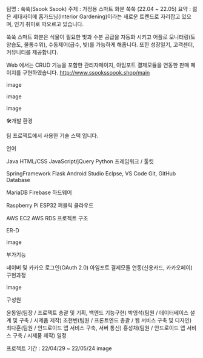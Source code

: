 팀명 : 쑥쑥(Ssook Ssook)
주제 : 가정용 스마트 화분 쑥쑥 (22.04 ~ 22.05)
요약 : 젊은 세대사이에 홈가드닝(Interior Gardening)이라는 새로운 트렌드로 자리잡고 있으며, 인기 취미로 떠오르고 있습니다. 

쑥쑥 스마트 화분은 식물이 필요한 빛과 수분 공급을 자동화 시키고 어플로 모니터링(토양습도, 물통수위), 수동제어(급수, 빛)를 가능하게 해줍니다. 또한 성장일기, 고객센터, 커뮤니티를 제공합니다.

Web 에서는 CRUD 기능을 포함한 관리자페이지, 아임포트 결제모듈을 연동한 판매 페이지를 구현하였습니다. http://www.ssookssoook.shop/main 

image


image


image


🛠개발 환경

팀 프로젝트에서 사용한 기술 스택 입니다.

언어

Java
HTML/CSS
JavaScript/jQuery
Python
프레임워크 / 툴킷

SpringFramework
Flask
Android Studio
Eclpse, VS Code
Git, GitHub
Database

MariaDB
Firebase
하드웨어

Raspberry Pi
ESP32
퍼블릭 클라우드

AWS EC2
AWS RDS
프로젝트 구조


ER-D

image

부가기능

네이버 및 카카오 로그인(OAuth 2.0)
아임포트 결제모듈 연동(신용카드, 카카오페이)
구현과정

image


구성원

윤동일(팀장 / 프로젝트 총괄 및 기획, 백엔드 기능구현)
박영석(팀원 / 데이터베이스 설계 및 구축 / 시제품 제작)
조현빈(팀원 / 프론트엔드 총괄 / 웹 서비스 구축 및 디자인)
최다훈(팀원 / 안드로이드 앱 서비스 구축, 서버 통신)
홍성채(팀원 / 안드로이드 앱 서비스 구축 / 시제품 제작)
일정

프로젝트 기간 : 22/04/29 ~ 22/05/24 image
